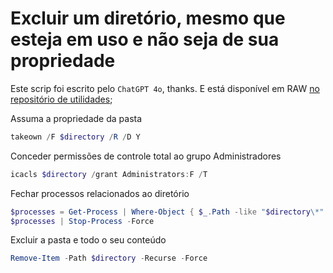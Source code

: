 # Excluir um diretório, mesmo que esteja em uso e não seja de sua propriedade

Este scrip foi escrito pelo `ChatGPT 4o`, thanks.
E está disponível em RAW [no repositório de utilidades](https://github.com/williampilger/utilidades_gerais/blob/master/WindowsScripts/force-remove-dir.ps1);

Assuma a propriedade da pasta
```ps1
takeown /F $directory /R /D Y
```

Conceder permissões de controle total ao grupo Administradores
```ps1
icacls $directory /grant Administrators:F /T
```

Fechar processos relacionados ao diretório
```ps1
$processes = Get-Process | Where-Object { $_.Path -like "$directory\*" }
$processes | Stop-Process -Force
```

Excluir a pasta e todo o seu conteúdo
```ps1
Remove-Item -Path $directory -Recurse -Force
```
